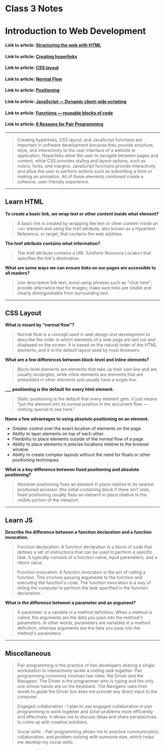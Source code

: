 # Class 3 Notes

# Introduction to Web Development

#### Link to article: [Structuring the web with HTML](https://developer.mozilla.org/en-US/docs/Learn/HTML)
#### Link to article: [Creating hyperlinks](https://developer.mozilla.org/en-US/docs/Learn/HTML/Introduction_to_HTML/Creating_hyperlinks)
#### Link to article: [CSS layout](https://developer.mozilla.org/en-US/docs/Learn/CSS/CSS_layout)
#### Link to article: [Normal Flow](https://developer.mozilla.org/en-US/docs/Learn/CSS/CSS_layout/Normal_Flow)
#### Link to article: [Positioning](https://developer.mozilla.org/en-US/docs/Learn/CSS/CSS_layout/Positioning)
#### Link to article: [JavaScript — Dynamic client-side scripting](https://developer.mozilla.org/en-US/docs/Learn/JavaScript/Building_blocks/Functions)
#### Link to article: [Functions — reusable blocks of code](https://developer.mozilla.org/en-US/docs/Learn/JavaScript/Building_blocks/Functions)
#### Link to article: [6 Reasons for Pair Programming](https://www.codefellows.org/blog/6-reasons-for-pair-programming/)


***
> Creating hyperlinks, CSS layout, and JavaScript functions are important in software development because they provide structure, style, and interactivity to the user interface of a website or application. Hyperlinks allow the user to navigate between pages and content, while CSS provides styling and layout options, such as colors, fonts, and margins. JavaScript functions provide interactivity and allow the user to perform actions such as submitting a form or making an animation. All of these elements combined create a cohesive, user-friendly experience.


***
## Learn HTML

**To create a basic link, we wrap text or other content inside what element?**
> A basic link is created by wrapping the text or other content inside an \<a> element and using the href attribute, also known as a Hypertext Reference, or target, that contains the web address.

**The href attribute contains what information?**
>The href attribute contains a URL (Uniform Resource Locator) that specifies the link's destination.

**What are some ways we can ensure links on our pages are accessible to all readers?**
> Use descriptive link text; avoid using phrases such as "click here"; provide alternative text for images; make sure links are visible and clearly distinguishable from surrounding text.


***
## CSS Layout
**What is meant by “normal flow”?**
> Normal flow is a concept used in web design and development to describe the order in which elements of a web page are laid out and displayed on the screen. It is based on the natural order of the HTML elements, and it is the default layout used by most browsers. 

**What are a few differences between block-level and inline elements?**
> Block-level elements are elements that take up their own line and are usually rectangles, while inline elements are elements that are embedded in other elements and usually have a single line.

**___ positioning is the default for every html element.**
> Static positioning is the default that every element gets. It just means "put the element into its normal position in the document flow — nothing special to see here."

**Name a few advantages to using absolute positioning on an element.**
>
-  Greater control over the exact location of elements on the page.
-  Ability to layer elements on top of each other.
-  Flexibility to place elements outside of the normal flow of a page.
-  Ability to place elements in precise locations relative to the browser window.
-  Ability to create complex layouts without the need for floats or other positioning techniques.

**What is a key difference between fixed positioning and absolute positioning?**
> Absolute positioning fixes an element in place relative to its nearest positioned ancestor (the initial containing block if there isn't one), fixed positioning usually fixes an element in place relative to the visible portion of the viewport.


***
## Learn JS

**Describe the difference between a function declaration and a function invocation.**
> Function declaration: A function declaration is a block of code that defines a set of instructions that can be used to perform a specific task. It typically consists of a function name, input parameters, and a return value.
>
>Function invocation: A function invocation is the act of calling a function. This involves passing arguments to the function and executing the function's code. The function invocation is a way of telling the computer to perform the task specified in the function declaration.

**What is the difference between a parameter and an argument?**
> A parameter is a variable in a method definition. When a method is called, the arguments are the data you pass into the method's parameters. In other words, parameters are variables in a method definition, whereas arguments are the data you pass into the method's parameters.

***
## Miscellaneous
> Pair programming is the practice of two developers sharing a single workstation to interactively tackle a coding task together.
> Pair programming commonly involves two roles: the Driver and the Navigator. The Driver is the programmer who is typing and the only one whose hands are on the keyboard.  The Navigator uses their words to guide the Driver but does not provide any direct input to the computer.
>
> Engaged collaboration - I plan to use engaged collaboration in pair programming to work together and solve problems more efficiently and effectively. It allows me to discuss ideas and share perspectives to come up with creative solutions.
>
> Social skills - Pair programming allows me to practice communication, collaboration, and problem-solving with someone else, which helps me develop my social skills.